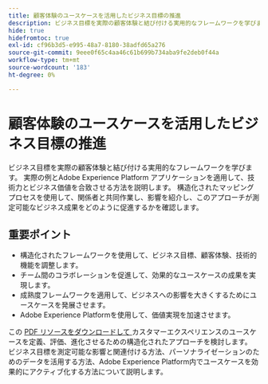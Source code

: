 ```yaml
---
title: 顧客体験のユースケースを活用したビジネス目標の推進
description: ビジネス目標を実際の顧客体験と結び付ける実用的なフレームワークを学びます。 含まれているワークシートを使用して、Adobe Experience Platform内でユースケースを効果的に戦略、調整、適用します。
hide: true
hidefromtoc: true
exl-id: cf96b3d5-e995-48a7-8180-38adfd65a276
source-git-commit: 9eee0f65c4aa46c61b699b734aba9fe2deb0f44a
workflow-type: tm+mt
source-wordcount: '183'
ht-degree: 0%

---
```


# 顧客体験のユースケースを活用したビジネス目標の推進

ビジネス目標を実際の顧客体験と結び付ける実用的なフレームワークを学びます。 実際の例とAdobe Experience Platform アプリケーションを適用して、技術力とビジネス価値を合致させる方法を説明します。 構造化されたマッピングプロセスを使用して、関係者と共同作業し、影響を紹介し、このアプローチが測定可能なビジネス成果をどのように促進するかを確認します。

## 重要ポイント

- 構造化されたフレームワークを使用して、ビジネス目標、顧客体験、技術的機能を調整します。
- チーム間のコラボレーションを促進して、効果的なユースケースの成果を実現します。
- 成熟度フレームワークを適用して、ビジネスへの影響を大きくするためにユースケースを発展させます。
- Adobe Experience Platformを使用して、価値実現を加速させます。

この [PDF リソースをダウンロードして ](../assets/summit/20250110-summit-session-s651-leave-behind.pdf) カスタマーエクスペリエンスのユースケースを定義、評価、進化させるための構造化されたアプローチを検討します。 ビジネス目標を測定可能な影響と関連付ける方法、パーソナライゼーションのためのデータを活用する方法、Adobe Experience Platform内でユースケースを効果的にアクティブ化する方法について説明します。
